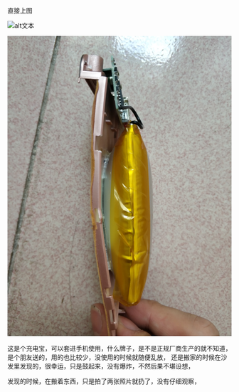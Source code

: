直接上图

![alt文本](amWiki\images\battery\battery_01.jpg "battery")

![alt文本](amWiki\images\battery\battery_02.jpg "battery")


这是个充电宝，可以套进手机使用，什么牌子，是不是正规厂商生产的就不知道，是个朋友送的，用的也比较少，没使用的时候就随便乱放，
还是搬家的时候在沙发里发现的，很幸运，只是鼓起来，没有爆炸，不然后果不堪设想，

发现的时候，在搬着东西，只是拍了两张照片就扔了，没有仔细观察，
